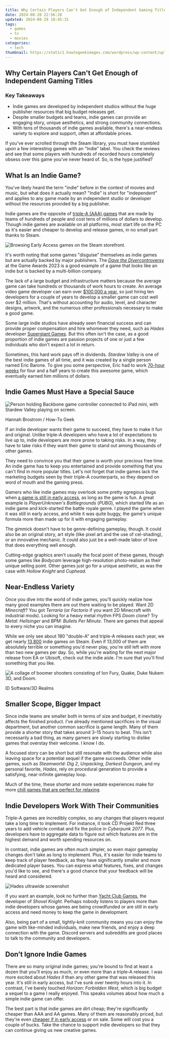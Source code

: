 ```yaml
---
title: Why Certain Players Can't Get Enough of Independent Gaming Titles
date: 2024-08-28 22:56:28
updated: 2024-08-29 10:45:31
tags:
  - games
  - tv
  - movies
categories:
  - tech
thumbnail: https://static1.howtogeekimages.com/wordpress/wp-content/uploads/2024/07/a-background-with-pixelated-clouds-and-some-indie-game-characters-in-the-center.jpg
---
```


## Why Certain Players Can't Get Enough of Independent Gaming Titles

### Key Takeaways

* Indie games are developed by independent studios without the huge publisher resources that big budget releases get.
* Despite smaller budgets and teams, indie games can provide an engaging story, unique aesthetics, and strong community connections.
* With tens of thousands of indie games available, there's a near-endless variety to explore and support, often at affordable prices.

 If you've ever scrolled through the Steam library, you must have stumbled upon a few interesting games with an "Indie" label. You check the reviews and see that some players with hundreds of recorded hours completely obsess over this game you've never heard of. So, is the hype justified?

##  What Is an Indie Game?

 You've likely heard the term "indie" before in the context of movies and music, but what does it actually mean? "Indie" is short for "independent" and applies to any game made by an independent studio or developer without the resources provided by a big publisher.

 Indie games are the opposite of [triple-A (AAA) games](https://instagram-videos.techidaily.com/updated-in-2024-immediate-techniques-for-instagram-video-audio-extraction-mp3/) that are made by teams of hundreds of people and cost tens of millions of dollars to develop. Though indie games are available on all platforms, most start life on the PC as it's easier and cheaper to develop and release games, in no small part thanks to Steam.

![Browsing Early Access games on the Steam storefront.](https://static1.howtogeekimages.com/wordpress/wp-content/uploads/2024/06/screenshot-2024-06-27-at-11-27-12.png) 

 It's worth noting that some games "disguise" themselves as indie games but are actually backed by major publishers. The [_Dave the Diver_](http://www.gameleap.com/articles/the-game-awards-2023-dave-the-diver-controversy-explained)[controversy](http://www.gameleap.com/articles/the-game-awards-2023-dave-the-diver-controversy-explained) at the Game Awards 2023 is a good example of a game that looks like an indie but is backed by a multi-billion company.

 The lack of a large budget and infrastructure matters because the average game can take hundreds or thousands of work hours to create. An average video game developer can earn over [$100,000 a year](https://www.ziprecruiter.com/Salaries/What-Is-the-Average-GAME-Developer-Salary-by-State#:~:text=How%20Much%20Do%20Game%20Developer%20Jobs%20Pay%20per%20Year%3F&text=%2481%2C500%20is%20the%2025th%20percentile,Salaries%20below%20this%20are%20outliers.&text=%24124%2C000%20is%20the%2075th%20percentile.), so just hiring ten developers for a couple of years to develop a smaller game can cost well over $2 million. That's without accounting for audio, level, and character designs, artwork, and the numerous other professionals necessary to make a good game.

 Some large indie studios have already seen financial success and can provide proper compensation and hire whomever they need, such as _Hades_ developer [Supergiant Games](https://www.supergiantgames.com/). But this often isn't the case, as a good proportion of indie games are passion projects of one or just a few individuals who don't expect a lot in return.

 Sometimes, this hard work pays off in dividends. _Stardew Valley_ is one of the best indie games of all time, and it was created by a single person named Eric Barone. To give you some perspective, Eric had to work [70-hour weeks](http://en.wikipedia.org/wiki/Eric%5FBarone) for four and a half years to create this awesome game, which eventually earned him millions of dollars.

##  Indie Games Must Have a Special Sauce

![Person holding Backbone game controller connected to iPad mini, with Stardew Valley playing on screen.](https://static1.howtogeekimages.com/wordpress/wp-content/uploads/2024/06/ipadministardew.jpeg) 

Hannah Brostrom / How-To Geek

 If an indie developer wants their game to succeed, they have to make it fun and original. Unlike triple-A developers who have a lot of expectations to live up to, indie developers are more prone to taking risks. In a way, they have to take risks if they want their game to stand out among thousands of other games.

 They need to convince you that their game is worth your precious free time. An indie game has to keep you entertained and provide something that you can't find in more popular titles. Let's not forget that indie games lack the marketing budgets seen by their triple-A counterparts, so they depend on word of mouth and the gaming press.

 Gamers who like indie games may overlook some pretty egregious bugs when [a game is still in early access](https://instagram-video-recordings.techidaily.com/guide-to-seamlessly-share-your-igtv-story-for-2024/), as long as the game is fun. A great example is _PlayerUnknown's Battlegrounds_ (_PUBG_), which started life as an indie game and kick-started the battle royale genre. I played the game when it was still in early access, and while it was quite buggy, the game's unique formula more than made up for it with engaging gameplay.

 The gimmick doesn't have to be genre-defining gameplay, though. It could also be an original story, art style (like pixel art and the use of cel-shading), or an innovative mechanic. It could also just be a well-made labor of love that does everything well enough.

 Cutting-edge graphics aren't usually the focal point of these games, though some games like _Bodycam_ leverage high-resolution photo-realism as their unique selling point. Other games just go for a unique aesthetic, as was the case with _Hollow Knight_ and _Cuphead_.

##  Near-Endless Variety

 Once you dive into the world of indie games, you'll quickly realize how many good examples there are out there waiting to be played. Want 2D _Minecraft_? You got _Terraria_ (or _Factorio_ if you want 2D Minecraft with industrial mods). Looking for a heavy metal rhythm FPS _Doom_ clone? Try _Metal: Hellsinger_ and _BPM: Bullets Per Minute_. There are games that appeal to every niche you can imagine.

 While we only see about 180 "double-A" and triple-A releases each year, we get nearly [13,800](https://www.statista.com/statistics/1411839/number-games-released-steam-developer-type/) indie games on Steam. Even if 13,000 of them are absolutely terrible or something you'd never play, you're still left with more than two new games per day. So, while you're waiting for the next major release from EA or Ubisoft, check out the indie aisle. I'm sure that you'll find something that you like.

![A collage of boomer shooters consisting of Ion Fury, Quake, Duke Nukem 3D, and Doom.](https://static1.howtogeekimages.com/wordpress/wp-content/uploads/2023/11/boomer-shooter-hero.png) 

ID Software/3D Realms

##  Smaller Scope, Bigger Impact

 Since indie teams are smaller both in terms of size and budget, it inevitably affects the finished product. I've already mentioned sacrifices in the visual department, but another common sacrifice is game length. Many of them provide a shorter story that takes around 3–15 hours to beat. This isn't necessarily a bad thing, as many gamers are slowly starting to dislike games that overstay their welcome. I know I do.

 A focused story can be short but still resonate with the audience while also leaving space for a potential sequel if the game succeeds. Other indie games, such as _Steamworld: Dig 2_, _Unpacking_, _Darkest Dungeon_, and my personal favorite, _Hades_, rely on procedural generation to provide a satisfying, near-infinite gameplay loop.

 Much of the time, these shorter and more sedate experiences make for more [chill games that are perfect for relaxing](https://screen-sharing-recording.techidaily.com/streamlined-strategies-for-powerpoint-recordings-for-2024/).

##  Indie Developers Work With Their Communities

 Triple-A games are incredibly complex, so any changes that players request take a long time to implement. For instance, it took CD Projekt Red three years to add vehicle combat and fix the police in _Cyberpunk 2077_. Plus, developers have to aggregate data to figure out which features are in the highest demand and worth spending resources on.

 In contrast, indie games are often much simpler, so even major gameplay changes don't take as long to implement. Plus, it's easier for indie teams to keep track of player feedback, as they have significantly smaller and more dedicated player bases. You can express what features, fixes, and changes you'd like to see, and there's a good chance that your feedback will be heard and considered.

![Hades ultrawide screenshot](https://static1.howtogeekimages.com/wordpress/wp-content/uploads/2021/01/70b599fb.jpg) 

 If you want an example, look no further than [Yacht Club Games](https://www.cbr.com/game-companies-listens-ignores-fans/), the developer of _Shovel Knight_. Perhaps nobody listens to players more than indie developers whose games are being crowdfunded or are still in early access and need money to keep the game in development.

 Also, being part of a small, tightly-knit community means you can enjoy the game with like-minded individuals, make new friends, and enjoy a deep connection with the game. Discord servers and subreddits are good places to talk to the community and developers.

##  Don’t Ignore Indie Games

 There are so many original indie games; you're bound to find at least a dozen that you'll enjoy as much, or even more than a triple-A release. I was more excited about _Hades II_ than any other game that was released this year. It's still in early access, but I've sunk over twenty hours into it. In contrast, I've barely touched _Horizon: Forbidden West_, which is big budget a sequel to a game I really enjoyed. This speaks volumes about how much a simple indie game can offer.

 The best part is that indie games are dirt cheap; they're significantly cheaper than AAA and AA games. Many of them are reasonably priced, but they're even [cheaper if in early access](https://technical-tips.techidaily.com/effortless-pdf-modification-techniques-discover-3-simple-strategies/) or on sale. Some will cost you a couple of bucks. Take the chance to support indie developers so that they can continue giving us new creative games.

<ins class="adsbygoogle"
     style="display:block"
     data-ad-format="autorelaxed"
     data-ad-client="ca-pub-7571918770474297"
     data-ad-slot="1223367746"></ins>



<ins class="adsbygoogle"
     style="display:block"
     data-ad-client="ca-pub-7571918770474297"
     data-ad-slot="8358498916"
     data-ad-format="auto"
     data-full-width-responsive="true"></ins>
